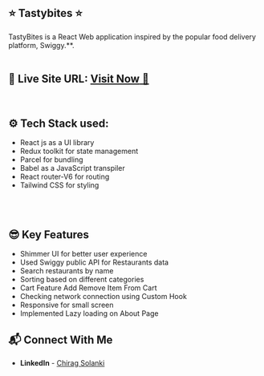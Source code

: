 ## ⭐ Tastybites ⭐

TastyBites is a React Web application inspired by the popular food delivery platform, Swiggy.**.
<br>
<br>

## 📌 **Live Site URL:** <a href="https://tastybiteschiragsolanki.netlify.app">**Visit Now** 🚀</a>

<br>

## ⚙️ Tech Stack used:

-  React js as a UI library
-  Redux toolkit for state management
-  Parcel for bundling
-  Babel as a JavaScript transpiler
-  React router-V6 for routing
-  Tailwind CSS for styling

<br>
<br>

## 😎 Key Features

-  Shimmer UI for better user experience
-  Used Swiggy public API for Restaurants data
-  Search restaurants by name
-  Sorting based on different categories
-  Cart Feature Add Remove Item From Cart
-  Checking network connection using Custom Hook
-  Responsive for small screen
-  Implemented Lazy loading on About Page


## 📬 Connect With Me

- **LinkedIn** - [Chirag Solanki](https://www.linkedin.com/in/chiragagu6/)

